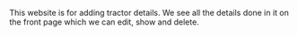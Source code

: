This website is for adding tractor details. We see all the details done in it on the front page which we can edit, show and delete.
